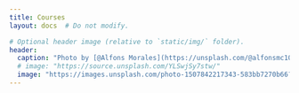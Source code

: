 ```yaml
---
title: Courses
layout: docs  # Do not modify.

# Optional header image (relative to `static/img/` folder).
header:
  caption: "Photo by [@Alfons Morales](https://unsplash.com/@alfonsmc10)"
  # image: "https://source.unsplash.com/YLSwjSy7stw/"
  image: "https://images.unsplash.com/photo-1507842217343-583bb7270b66?ixlib=rb-1.2.1&q=80&fm=jpg&crop=entropy&cs=srgb&w=2080&fit=max&ixid=eyJhcHBfaWQiOjExODg4Mn0"
---
```

